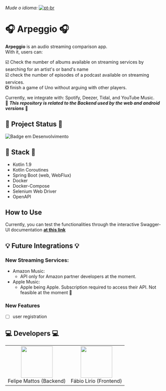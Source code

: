 *Mude o idioma:* [![pt-br](https://img.shields.io/badge/lang-pt--br-green.svg)](https://github.com/fabramattos/Arpeggio)
# 🎧 Arpeggio 🎧
**Arpeggio** is an audio streaming comparison app.<br>
With it, users can:<br>

☑️ Check the number of albums available on streaming services by searching for an artist's or band's name<br>
☑️ check the number of episodes of a podcast available on streaming services.<br>
❎ finish a game of Uno without arguing with other players.<br>

Currently, we integrate with: Spotify, Deezer, Tidal, and YouTube Music.<br>
🚨 **_This repository is related to the Backend used by the web and android versions_** 🚨


## 🚧 Project Status 🚧
![Badge em Desenvolvimento](http://img.shields.io/static/v1?label=STATUS&message=DEVELOPMENT&color=GREEN&style=for-the-badge)

## 🚀 Stack 🚀
 - Kotlin 1.9
 - Kotlin Coroutines
 - Spring Boot (web, WebFlux)
 - Docker
 - Docker-Compose
 - Selenium Web Driver
 - OpenAPI

## How to Use
Currently, you can test the functionalities through the interactive Swagger-UI documentation [**at this link**](https://arpeggio-api-374326808505.southamerica-east1.run.app/doc/swagger-ui/index.html)

## 💡 Future Integrations 💡
### New Streaming Services:
- Amazon Music:
  - API only for Amazon partner developers at the moment.
- Apple Music:
  - Apple being Apple. Subscription required to access their API. Not feasible at the moment 💸

### New Features
- [ ] user registration

## 💻 Developers 💻

<table>
  <tr>
    <td align="center">
      <a href="https://github.com/fabramattos">
        <img src="https://avatars.githubusercontent.com/u/45768087?v=4" width="100" height="100">
      </a>
      <br>Felipe Mattos (Backend)</br>
    </td>
    <td align="center">
      <a href="https://github.com/FabioLiriodev">
        <img src="https://avatars.githubusercontent.com/u/140852220?s=400&u=c03075cdb745198fe290f16fd7a345907cae4c89&v=4" width="100" height="100">
      </a>
      <br>Fábio Lirio (Frontend)</br>
    </td>
  </tr>
</table>

